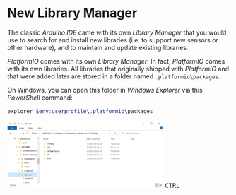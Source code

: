 # New Library Manager

The classic *Arduino IDE* came with its own *Library Manager* that you would use to search for and install new libraries (i.e. to support new sensors or other hardware), and to maintain and update existing libraries.

*PlatformIO* comes with its own *Library Manager*. In fact, *PlatformIO* comes with its own libraries. All libraries that originally shipped with *PlatformIO* and that were added later are stored in a folder named `.platformio\packages`.

On Windows, you can open this folder in *Windows Explorer* via this *PowerShell* command:

```powershell
explorer $env:userprofile\.platformio\packages
```

<kbd><img src="media/managing_lib_1.PNG" width="70%" height="70%" /></kbd>
<kbd>CTRL</kbd>
